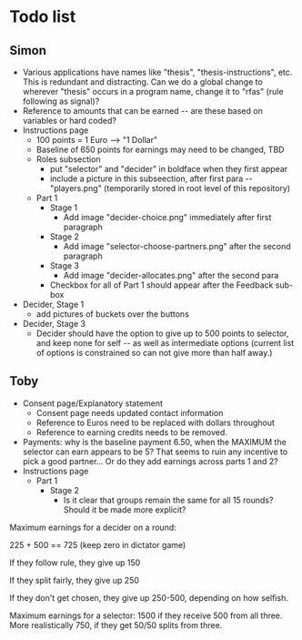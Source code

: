 # Todo list

<!--Things that need to be addressed in the software. Please tag with "@done" as they are addressed -->

## Simon

- Various applications have names like "thesis", "thesis-instructions", etc. This is redundant and distracting. Can we do a global change to wherever "thesis" occurs in a program name, change it to "rfas" (rule following as signal)?
- Reference to amounts that can be earned -- are these based on variables or hard coded?
- Instructions page
	- 100 points = 1 Euro --> "1 Dollar"
	- Baseline of 650 points for earnings may need to be changed, TBD
	- Roles subsection
		- put "selector" and "decider" in boldface when they first appear
		- include a picture in this subseection, after first para -- "players.png" (temporarily stored in root level of this repository)
	- Part 1
		- Stage 1
			- Add image "decider-choice.png" immediately after first paragraph
		- Stage 2
			- Add image "selector-choose-partners.png" after the second paragraph
		- Stage 3
			- Add image "decider-allocates.png" after the second para
		- Checkbox for all of Part 1 should appear after the Feedback sub-box
- Decider, Stage 1
	- add pictures of buckets over the buttons
- Decider, Stage 3
	- Decider should have the option to give up to 500 points to selector, and keep none for self -- as well as intermediate options (current list of options is constrained so can not give more than half away.)

## Toby


- Consent page/Explanatory statement
	- Consent page needs updated contact information
	- Reference to Euros need to be replaced with dollars throughout
	- Reference to earning credits needs to be removed.
- Payments: why is the baseline payment 6.50, when the MAXIMUM the selector can earn appears to be 5? That seems to ruin any incentive to pick a good partner... Or do they add earnings across parts  1 and 2?
- Instructions page
	- Part 1
		- Stage 2
			- Is it clear that groups remain the same for all 15 rounds? Should it be made more explicit?



Maximum earnings for a decider on a round:

225 + 500 == 725 (keep zero in dictator game)

If they follow rule, they give up 150

If they split fairly, they give up 250

If they don't get chosen, they give up 250-500, depending on how selfish.

Maximum earnings for a selector: 1500 if they receive 500 from all three. More realistically 750, if they get 50/50 splits from three.